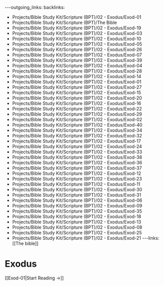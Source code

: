 ---outgoing_links:
backlinks:
  - Projects/Bible Study Kit/Scripture (BPT)/02 - Exodus/Exod-01
  - Projects/Bible Study Kit/Scripture (BPT)/The Bible
  - Projects/Bible Study Kit/Scripture (BPT)/02 - Exodus/Exod-19
  - Projects/Bible Study Kit/Scripture (BPT)/02 - Exodus/Exod-03
  - Projects/Bible Study Kit/Scripture (BPT)/02 - Exodus/Exod-10
  - Projects/Bible Study Kit/Scripture (BPT)/02 - Exodus/Exod-05
  - Projects/Bible Study Kit/Scripture (BPT)/02 - Exodus/Exod-26
  - Projects/Bible Study Kit/Scripture (BPT)/02 - Exodus/Exod-07
  - Projects/Bible Study Kit/Scripture (BPT)/02 - Exodus/Exod-39
  - Projects/Bible Study Kit/Scripture (BPT)/02 - Exodus/Exod-04
  - Projects/Bible Study Kit/Scripture (BPT)/02 - Exodus/Exod-28
  - Projects/Bible Study Kit/Scripture (BPT)/02 - Exodus/Exod-14
  - Projects/Bible Study Kit/Scripture (BPT)/02 - Exodus/Exod-01
  - Projects/Bible Study Kit/Scripture (BPT)/02 - Exodus/Exod-27
  - Projects/Bible Study Kit/Scripture (BPT)/02 - Exodus/Exod-15
  - Projects/Bible Study Kit/Scripture (BPT)/02 - Exodus/Exod-20
  - Projects/Bible Study Kit/Scripture (BPT)/02 - Exodus/Exod-16
  - Projects/Bible Study Kit/Scripture (BPT)/02 - Exodus/Exod-22
  - Projects/Bible Study Kit/Scripture (BPT)/02 - Exodus/Exod-29
  - Projects/Bible Study Kit/Scripture (BPT)/02 - Exodus/Exod-02
  - Projects/Bible Study Kit/Scripture (BPT)/02 - Exodus/Exod-40
  - Projects/Bible Study Kit/Scripture (BPT)/02 - Exodus/Exod-34
  - Projects/Bible Study Kit/Scripture (BPT)/02 - Exodus/Exod-32
  - Projects/Bible Study Kit/Scripture (BPT)/02 - Exodus/Exod-17
  - Projects/Bible Study Kit/Scripture (BPT)/02 - Exodus/Exod-24
  - Projects/Bible Study Kit/Scripture (BPT)/02 - Exodus/Exod-33
  - Projects/Bible Study Kit/Scripture (BPT)/02 - Exodus/Exod-38
  - Projects/Bible Study Kit/Scripture (BPT)/02 - Exodus/Exod-36
  - Projects/Bible Study Kit/Scripture (BPT)/02 - Exodus/Exod-37
  - Projects/Bible Study Kit/Scripture (BPT)/02 - Exodus/Exod-12
  - Projects/Bible Study Kit/Scripture (BPT)/02 - Exodus/Exod-23
  - Projects/Bible Study Kit/Scripture (BPT)/02 - Exodus/Exod-11
  - Projects/Bible Study Kit/Scripture (BPT)/02 - Exodus/Exod-30
  - Projects/Bible Study Kit/Scripture (BPT)/02 - Exodus/Exod-31
  - Projects/Bible Study Kit/Scripture (BPT)/02 - Exodus/Exod-06
  - Projects/Bible Study Kit/Scripture (BPT)/02 - Exodus/Exod-09
  - Projects/Bible Study Kit/Scripture (BPT)/02 - Exodus/Exod-35
  - Projects/Bible Study Kit/Scripture (BPT)/02 - Exodus/Exod-18
  - Projects/Bible Study Kit/Scripture (BPT)/02 - Exodus/Exod-13
  - Projects/Bible Study Kit/Scripture (BPT)/02 - Exodus/Exod-08
  - Projects/Bible Study Kit/Scripture (BPT)/02 - Exodus/Exod-25
  - Projects/Bible Study Kit/Scripture (BPT)/02 - Exodus/Exod-21
---links: [[The bible]]
# Exodus

[[Exod-01|Start Reading →]]
